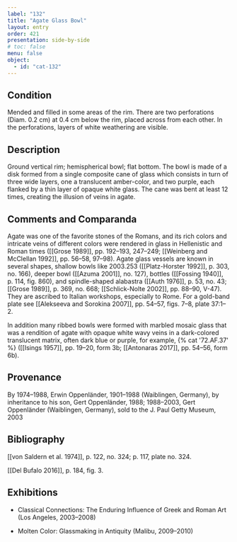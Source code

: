 ```yaml
---
label: "132"
title: "Agate Glass Bowl"
layout: entry
order: 421
presentation: side-by-side
# toc: false
menu: false
object:
  - id: "cat-132"
---
```


## Condition

Mended and filled in some areas of the rim. There are two perforations (Diam. 0.2 cm) at 0.4 cm below the rim, placed across from each other. In the perforations, layers of white weathering are visible.

## Description

Ground vertical rim; hemispherical bowl; flat bottom. The bowl is made of a disk formed from a single composite cane of glass which consists in turn of three wide layers, one a translucent amber-color, and two purple, each flanked by a thin layer of opaque white glass. The cane was bent at least 12 times, creating the illusion of veins in agate.

## Comments and Comparanda

Agate was one of the favorite stones of the Romans, and its rich colors and intricate veins of different colors were rendered in glass in Hellenistic and Roman times ([[Grose 1989]], pp. 192–193, 247–249; [[Weinberg and McClellan 1992]], pp. 56–58, 97–98). Agate glass vessels are known in several shapes, shallow bowls like 2003.253 ([[Platz-Horster 1992]], p. 303, no. 166), deeper bowl ([[Azuma 2001]], no. 127), bottles ([[Fossing 1940]], p. 114, fig. 860), and spindle-shaped alabastra ([[Auth 1976]], p. 53, no. 43; [[Grose 1989]], p. 369, no. 668; [[Schlick-Nolte 2002]], pp. 88–90, V-47). They are ascribed to Italian workshops, especially to Rome. For a gold-band plate see [[Alekseeva and Sorokina 2007]], pp. 54–57, figs. 7–8, plate 37:1–2.

In addition many ribbed bowls were formed with marbled mosaic glass that was a rendition of agate with opaque white wavy veins in a dark-colored translucent matrix, often dark blue or purple, for example, {% cat '72.AF.37' %} ([[Isings 1957]], pp. 19–20, form 3b; [[Antonaras 2017]], pp. 54–56, form 6b).

## Provenance

By 1974–1988, Erwin Oppenländer, 1901–1988 (Waiblingen, Germany), by inheritance to his son, Gert Oppenländer, 1988; 1988–2003, Gert Oppenländer (Waiblingen, Germany), sold to the J. Paul Getty Museum, 2003

## Bibliography

[[von Saldern et al. 1974]], p. 122, no. 324; p. 117, plate no. 324.

[[Del Bufalo 2016]], p. 184, fig. 3.

## Exhibitions

-   Classical Connections: The Enduring Influence of Greek and Roman Art (Los Angeles, 2003–2008)

-   Molten Color: Glassmaking in Antiquity (Malibu, 2009–2010)